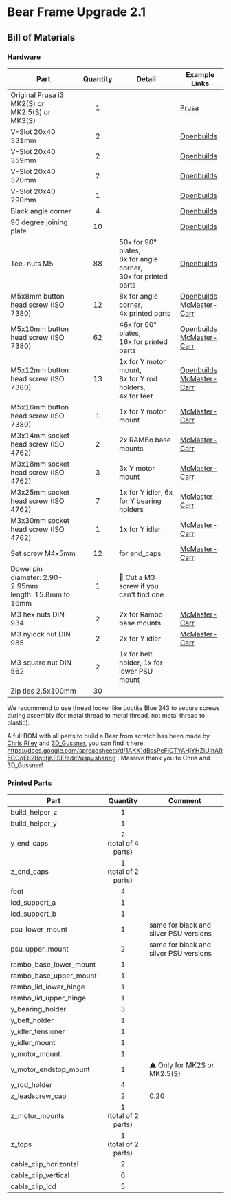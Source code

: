 # Bear Frame Upgrade 2.1

## Bill of Materials

### Hardware

| Part     | Quantity | Detail | Example Links |
|----------|:--------:|--------|------|
| Original Prusa i3 MK2(S) or MK2.5(S) or MK3(S) | 1 | | [Prusa](https://www.prusa3d.com) |
| V-Slot 20x40 331mm | 2 | | [Openbuilds](http://openbuildspartstore.com/v-slot-20x40-linear-rail/) |
| V-Slot 20x40 359mm | 2 | | [Openbuilds](http://openbuildspartstore.com/v-slot-20x40-linear-rail/) |
| V-Slot 20x40 370mm | 2 | | [Openbuilds](http://openbuildspartstore.com/v-slot-20x40-linear-rail/) |
| V-Slot 20x40 290mm | 1 | | [Openbuilds](http://openbuildspartstore.com/v-slot-20x40-linear-rail/) |
| Black angle corner | 4 | | [Openbuilds](http://openbuildspartstore.com/black-angle-corner-connector/) |
| 90 degree joining plate | 10 | | [Openbuilds](http://openbuildspartstore.com/90-degree-joining-plate/) |
| Tee-nuts M5 | 88 | 50x for 90° plates,<br> 8x for angle corner,<br> 30x for printed parts | [Openbuilds](http://openbuildspartstore.com/tee-nuts-10-pack/) |
| M5x8mm button head screw (ISO 7380) | 12 | 8x for angle corner,<br>4x printed parts | [Openbuilds](http://openbuildspartstore.com/low-profile-screws-m5-10-pack/)<br>[McMaster-Carr](https://www.mcmaster.com/#91239a222/=1clymbr)|
| M5x10mm button head screw (ISO 7380) | 62 | 46x for 90° plates,<br> 16x for printed parts<br> | [Openbuilds](http://openbuildspartstore.com/low-profile-screws-m5-10-pack/)<br>[McMaster-Carr](https://www.mcmaster.com/#97763a820/=1cltxg0) |
| M5x12mm button head screw (ISO 7380) | 13 | 1x for Y motor mount,<br>8x for Y rod holders,<br>4x for feet | [Openbuilds](http://openbuildspartstore.com/low-profile-screws-m5-10-pack/)<br>[McMaster-Carr](https://www.mcmaster.com/#91239a228/=1cm065c) |
| M5x16mm button head screw (ISO 7380) | 1 | 1x for Y motor mount | [McMaster-Carr](https://www.mcmaster.com/92095a212) |
| M3x14mm socket head screw (ISO 4762) | 2 | 2x RAMBo base mounts | [McMaster-Carr](https://www.mcmaster.com/91292a027) |
| M3x18mm socket head screw (ISO 4762) | 3 | 3x Y motor mount | [McMaster-Carr](https://www.mcmaster.com/91292a029) |
| M3x25mm socket head screw (ISO 4762) | 7 | 1x for Y idler, 6x for Y bearing holders | [McMaster-Carr](https://www.mcmaster.com/91292a020) |
| M3x30mm socket head screw (ISO 4762) | 1 | 1x for Y idler | [McMaster-Carr](https://www.mcmaster.com/91292a022) |
| Set screw M4x5mm | 12 | for end_caps | [McMaster-Carr](https://www.mcmaster.com/92015a111) |
| Dowel pin<br/>diameter: 2.90-2.95mm<br/>length: 15.8mm to 16mm | 1 | :pushpin: Cut a M3 screw if you can't find one | |
| M3 hex nuts DIN 934 | 2 | 2x for Rambo base mounts | [McMaster-Carr](https://www.mcmaster.com/91828a211) |
| M3 nylock nut DIN 985 | 2 | 2x for Y idler | [McMaster-Carr](https://www.mcmaster.com/93625a100) |
| M3 square nut DIN 562 | 2 | 1x for belt holder, 1x for lower PSU mount | |
| Zip ties 2.5x100mm | 30 | | |

We recommend to use thread locker like Loctite Blue 243 to secure screws during assembly (for metal thread to metal thread, not metal thread to plastic).

A full BOM with all parts to build a Bear from scratch has been made by [Chris Riley](https://www.youtube.com/channel/UCqRiv7rQuxge63bqJ2hVNUQ) and [3D_Gussner](https://github.com/3d-gussner), you can find it here: https://docs.google.com/spreadsheets/d/1AKX1dBssPeFiCTYAHjYHZiUIhAR5COqE82Bq8tjKFSE/edit?usp=sharing . Massive thank you to Chris and 3D_Gussner!


### Printed Parts

| Part     | Quantity | Comment |
|----------|:--------:|---------|
| build_helper_z         | 1 | |
| build_helper_y         | 1 | |
| y_end_caps             | 2<br/>(total of 4 parts) | |
| z_end_caps             | 1<br/>(total of 2 parts) | |
| foot                   | 4 | |
| lcd_support_a          | 1 | |
| lcd_support_b          | 1 | |
| psu_lower_mount        | 1 | same for black and silver PSU versions |
| psu_upper_mount        | 2 | same for black and silver PSU versions |
| rambo_base_lower_mount | 1 | |
| rambo_base_upper_mount | 1 | |
| rambo_lid_lower_hinge  | 1 | |
| rambo_lid_upper_hinge  | 1 | |
| y_bearing_holder       | 3 | |
| y_belt_holder          | 1 | |
| y_idler_tensioner      | 1 | |
| y_idler_mount          | 1 | |
| y_motor_mount          | 1 | |
| y_motor_endstop_mount  | 1 | :warning: Only for MK2S or MK2.5(S) |
| y_rod_holder           | 4 | |
| z_leadscrew_cap        | 2 | 0.20 | 20 | 2 | 5 | |
| z_motor_mounts         | 1<br/>(total of 2 parts) | |
| z_tops                 | 1<br/>(total of 2 parts) | |
| cable_clip_horizontal  | 2 | |
| cable_clip_vertical    | 6 | |
| cable_clip_lcd         | 5 | |
